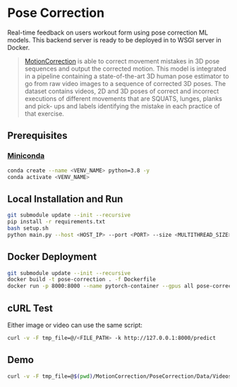 # Pose Correction

Real-time feedback on users workout form using pose correction ML models. This backend server is ready to be deployed in to WSGI server in Docker.

> [MotionCorrection](https://github.com/huguesvinzant/Motion-Correction) is able to correct movement mistakes in 3D pose sequences and output the corrected motion. This model is integrated in a pipeline containing a state-of-the-art 3D human pose estimator to go from raw video images to a sequence of corrected 3D poses. The dataset contains videos, 2D and 3D poses of correct and incorrect executions of different movements that are SQUATS, lunges, planks and pick- ups and labels identifying the mistake in each practice of that exercise.


## Prerequisites

### [Miniconda](https://docs.conda.io/projects/miniconda/en/latest/miniconda-install.html)

```sh
conda create --name <VENV_NAME> python=3.8 -y
conda activate <VENV_NAME>
```

## Local Installation and Run

```sh
git submodule update --init --recursive
pip install -r requirements.txt
bash setup.sh
python main.py --host <HOST_IP> --port <PORT> --size <MULTITHREAD_SIZE>
```

## Docker Deployment

```sh
git submodule update --init --recursive
docker build -t pose-correction . -f Dockerfile
docker run -p 8000:8000 --name pytorch-container --gpus all pose-correction
```

## cURL Test

Either image or video can use the same script:

```sh
curl -v -F tmp_file=@/<FILE_PATH> -k http://127.0.0.1:8000/predict
```

## Demo

```sh
curl -v -F tmp_file=@$(pwd)/MotionCorrection/PoseCorrection/Data/Videos/LUNGE_NLE.mp4  -k http://katsudon.csail.mit.edu:8000/predict
```
